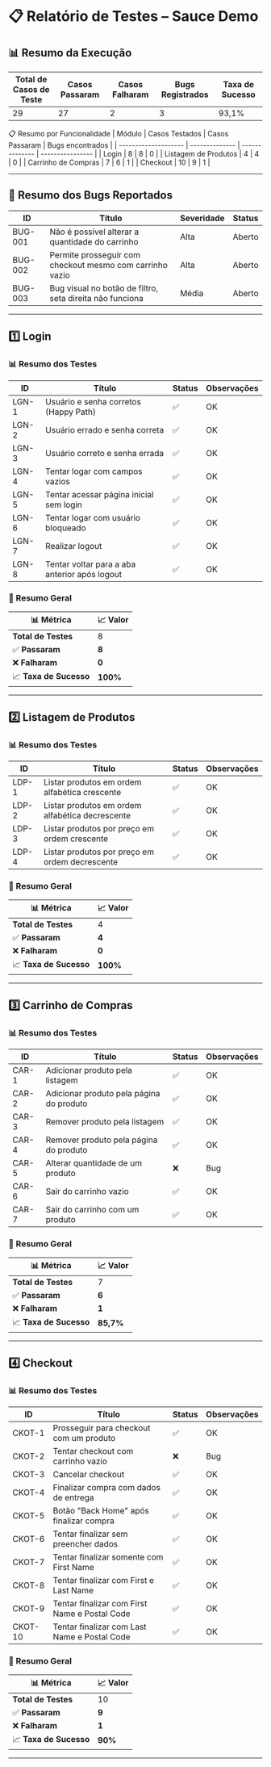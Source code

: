 # 📋 Relatório de Testes – Sauce Demo

## 📊 Resumo da Execução

| Total de Casos de Teste | Casos Passaram | Casos Falharam | Bugs Registrados | Taxa de Sucesso |
| ----------------------- | -------------- | -------------- | ---------------- | --------------- |
| 29                      | 27             | 2              | 3                | 93,1%           |

📋 Resumo por Funcionalidade
| Módulo               | Casos Testados | Casos Passaram | Bugs encontrados |
| -------------------- | -------------- | -------------- | ---------------- |
| Login                | 8              | 8              | 0                |
| Listagem de Produtos | 4              | 4              | 0                |
| Carrinho de Compras  | 7              | 6              | 1                |
| Checkout             | 10             | 9              | 1                |


---

## 🐞 Resumo dos Bugs Reportados

| ID      | Título                                                   | Severidade | Status |
| ------- | -------------------------------------------------------- | ---------- | ------ |
| BUG-001 | Não é possível alterar a quantidade do carrinho          | Alta       | Aberto |
| BUG-002 | Permite prosseguir com checkout mesmo com carrinho vazio | Alta       | Aberto |
| BUG-003 | Bug visual no botão de filtro, seta direita não funciona | Média      | Aberto |

---

## 1️⃣ Login

### 📊 Resumo dos Testes

| ID     | Título                                      | Status | Observações |
|--------|---------------------------------------------|--------|-------------|
| LGN-1  | Usuário e senha corretos (Happy Path)       | ✅     | OK          |
| LGN-2  | Usuário errado e senha correta              | ✅     | OK          |
| LGN-3  | Usuário correto e senha errada              | ✅     | OK          |
| LGN-4  | Tentar logar com campos vazios              | ✅     | OK          |
| LGN-5  | Tentar acessar página inicial sem login    | ✅     | OK          |
| LGN-6  | Tentar logar com usuário bloqueado         | ✅     | OK          |
| LGN-7  | Realizar logout                             | ✅     | OK          |
| LGN-8  | Tentar voltar para a aba anterior após logout | ✅  | OK          |

### 📌 Resumo Geral

| 📊 Métrica             | 📈 Valor |
| ---------------------- | -------- |
| **Total de Testes**    | 8        |
| ✅ **Passaram**         | **8**    |
| ❌ **Falharam**         | **0**    |
| 📈 **Taxa de Sucesso** | **100%** |

---

## 2️⃣ Listagem de Produtos

### 📊 Resumo dos Testes

| ID     | Título                                         | Status | Observações |
|--------|-----------------------------------------------|--------|-------------|
| LDP-1  | Listar produtos em ordem alfabética crescente | ✅     | OK          |
| LDP-2  | Listar produtos em ordem alfabética decrescente | ✅   | OK          |
| LDP-3  | Listar produtos por preço em ordem crescente  | ✅     | OK          |
| LDP-4  | Listar produtos por preço em ordem decrescente | ✅    | OK          |

### 📌 Resumo Geral

| 📊 Métrica             | 📈 Valor |
| ---------------------- | -------- |
| **Total de Testes**    | 4        |
| ✅ **Passaram**         | **4**    |
| ❌ **Falharam**         | **0**    |
| 📈 **Taxa de Sucesso** | **100%** |

---

## 3️⃣ Carrinho de Compras

### 📊 Resumo dos Testes

| ID     | Título                                               | Status | Observações |
|--------|-----------------------------------------------------|--------|-------------|
| CAR-1  | Adicionar produto pela listagem                     | ✅     | OK          |
| CAR-2  | Adicionar produto pela página do produto           | ✅     | OK          |
| CAR-3  | Remover produto pela listagem                       | ✅     | OK          |
| CAR-4  | Remover produto pela página do produto             | ✅     | OK          |
| CAR-5  | Alterar quantidade de um produto                    | ❌     | Bug         |
| CAR-6  | Sair do carrinho vazio                               | ✅     | OK          |
| CAR-7  | Sair do carrinho com um produto                     | ✅     | OK          |

### 📌 Resumo Geral

| 📊 Métrica             | 📈 Valor  |
| ---------------------- | --------- |
| **Total de Testes**    | 7         |
| ✅ **Passaram**         | **6**     |
| ❌ **Falharam**         | **1**     |
| 📈 **Taxa de Sucesso** | **85,7%** |

---

## 4️⃣ Checkout

### 📊 Resumo dos Testes

| ID      | Título                                                        | Status | Observações |
|---------|---------------------------------------------------------------|--------|-------------|
| CKOT-1  | Prosseguir para checkout com um produto                       | ✅     | OK          |
| CKOT-2  | Tentar checkout com carrinho vazio                             | ❌     | Bug         |
| CKOT-3  | Cancelar checkout                                              | ✅     | OK          |
| CKOT-4  | Finalizar compra com dados de entrega                          | ✅     | OK          |
| CKOT-5  | Botão "Back Home" após finalizar compra                        | ✅     | OK          |
| CKOT-6  | Tentar finalizar sem preencher dados                            | ✅     | OK          |
| CKOT-7  | Tentar finalizar somente com First Name                        | ✅     | OK          |
| CKOT-8  | Tentar finalizar com First e Last Name                         | ✅     | OK          |
| CKOT-9  | Tentar finalizar com First Name e Postal Code                  | ✅     | OK          |
| CKOT-10 | Tentar finalizar com Last Name e Postal Code                   | ✅     | OK          |

### 📌 Resumo Geral

| 📊 Métrica             | 📈 Valor |
| ---------------------- | -------- |
| **Total de Testes**    | 10       |
| ✅ **Passaram**         | **9**    |
| ❌ **Falharam**         | **1**    |
| 📈 **Taxa de Sucesso** | **90%**  |

---
